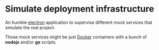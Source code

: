# Simulate deployment infrastructure

An humble [electron](http://electron.atom.io) application to supervise different mock services that simulate the real project.

Those mock services might be just [Docker](www.docker.com) containers with a bunch of **nodejs** and/or **go** scripts.
